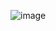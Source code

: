 ![image](https://user-images.githubusercontent.com/107395637/215252023-e96ea3a0-05c2-46e7-91f0-1c0e7f3c63a6.png)
